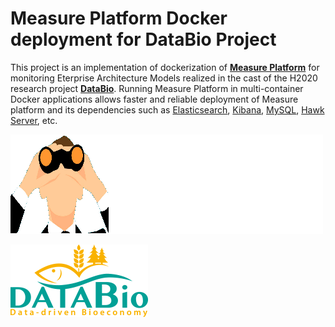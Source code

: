 # Measure Platform Docker deployment for DataBio Project

This project is an implementation of dockerization of **[Measure Platform](http://measure-platform.org/)** for monitoring Eterprise Architecture Models realized in the cast of the H2020 research project **[DataBio](https://www.databio.eu/)**. Running Measure Platform in multi-container Docker applications allows faster and reliable deployment of Measure platform and its dependencies such as [Elasticsearch](https://www.elastic.co/fr/products/elasticsearch), [Kibana](https://www.elastic.co/fr/products/kibana), [MySQL](https://www.mysql.com/), [Hawk Server](https://projects.eclipse.org/proposals/eclipse-hawk), etc.

![Image of Yaktocat](https://github.com/measureproduct/MeasureProductDockerDeploymentForDataBio/raw/master/resources/logo-platform.png)


![Image of Yaktocat](https://github.com/measureproduct/MeasureProductDockerDeploymentForDataBio/raw/master/resources/databio-footer.png)

